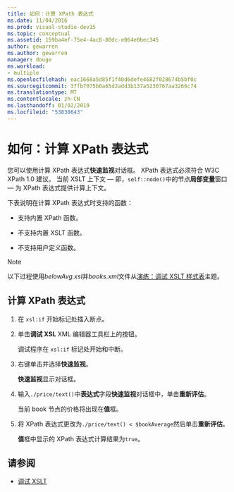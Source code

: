```yaml
---
title: 如何：计算 XPath 表达式
ms.date: 11/04/2016
ms.prod: visual-studio-dev15
ms.topic: conceptual
ms.assetid: 159ba4ef-75e4-4ac8-80dc-e064e0bec345
author: gewarren
ms.author: gewarren
manager: douge
ms.workload:
- multiple
ms.openlocfilehash: eac1668a5d85f1f40d6defe4682f028674b5bf0c
ms.sourcegitcommit: 37fb7075b0a65d2add3b137a5230767aa3266c74
ms.translationtype: MT
ms.contentlocale: zh-CN
ms.lasthandoff: 01/02/2019
ms.locfileid: "53838643"
---
```

# <a name="how-to-evaluate-an-xpath-expression"></a>如何：计算 XPath 表达式

您可以使用计算 XPath 表达式**快速监视**对话框。 XPath 表达式必须符合 W3C XPath 1.0 建议。 当前 XSLT 上下文 — 即，`self::node()`中的节点**局部变量**窗口 — 为 XPath 表达式提供计算上下文。

 下表说明在计算 XPath 表达式时支持的函数：

-   支持内置 XPath 函数。

-   不支持内置 XSLT 函数。

-   不支持用户定义函数。

> [!NOTE]
> 以下过程使用*belowAvg.xsl*并*books.xml*文件从[演练：调试 XSLT 样式表](../xml-tools/walkthrough-debug-an-xslt-style-sheet.md)主题。

## <a name="to-evaluate-an-xpath-expression"></a>计算 XPath 表达式

1.  在 `xsl:if` 开始标记处插入断点。

2.  单击**调试 XSL** XML 编辑器工具栏上的按钮。

     调试程序在 `xsl:if` 标记处开始和中断。

3.  右键单击并选择**快速监视**。

     **快速监视**显示对话框。

4.  输入`./price/text()`中**表达式**字段**快速监视**对话框中，单击**重新评估**。

     当前 book 节点的价格将出现在**值**框。

5.  将 XPath 表达式更改为`./price/text() < $bookAverage`然后单击**重新评估**。

     **值**框中显示的 XPath 表达式计算结果为`true`。

## <a name="see-also"></a>请参阅

- [调试 XSLT](../xml-tools/debugging-xslt.md)